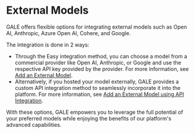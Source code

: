 # External Models

GALE offers flexible options for integrating external models such as Open AI, Anthropic, Azure Open AI, Cohere, and Google.

The integration is done in 2 ways:

* Through the Easy integration method, you can choose a model from a commercial provider like Open AI, Anthropic, or Google and use the respective API key provided by the provider. For more information, see [Add an External Model](../external-models/add-an-external-model.md).
* Alternatively, if you hosted your model externally, GALE provides a custom API integration method to seamlessly incorporate it into the platform. For more information, see [Add an External Model using API Integration](../external-models/add-an-external-model-using-api-integration.md).

With these options, GALE empowers you to leverage the full potential of your preferred models while enjoying the benefits of our platform's advanced capabilities.